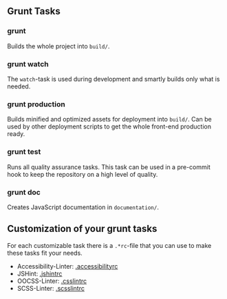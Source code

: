 ## Grunt Tasks

### grunt
Builds the whole project into ```build/```.

### grunt watch
The ```watch```-task is used during development and smartly builds only what is needed.

### grunt production
Builds minified and optimized assets for deployment into ```build/```.
Can be used by other deployment scripts to get the whole front-end production ready.

### grunt test
Runs all quality assurance tasks. This task can be used in a pre-commit hook to keep
the repository on a high level of quality.

### grunt doc
Creates JavaScript documentation in ```documentation/```.

## Customization of your grunt tasks

For each customizable task there is a ```.*rc```-file that you can use to make these tasks fit your needs.

* Accessibility-Linter: [.accessibilityrc](https://github.com/yargalot/grunt-accessibility/)
* JSHint: [.jshintrc](http://www.jshint.com/docs/options/)
* OOCSS-Linter: [.csslintrc](https://github.com/CSSLint/csslint/wiki/Rules)
* SCSS-Linter: [.scsslintrc](https://github.com/brigade/scss-lint/blob/master/lib/scss_lint/linter/README.md)
